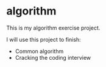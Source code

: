 algorithm
=========

This is my algorithm exercise project.

I will use this project to finish:

  -  Common algorithm
  -  Cracking the coding interview
